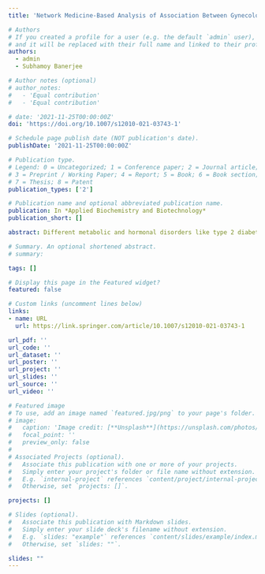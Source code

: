 ```yaml
---
title: 'Network Medicine-Based Analysis of Association Between Gynecological Cancers and Metabolic and Hormonal Disorders'

# Authors
# If you created a profile for a user (e.g. the default `admin` user), write the username (folder name) here
# and it will be replaced with their full name and linked to their profile.
authors:
  - admin
  - Subhamoy Banerjee

# Author notes (optional)
# author_notes:
#   - 'Equal contribution'
#   - 'Equal contribution'

# date: '2021-11-25T00:00:00Z'
doi: 'https://doi.org/10.1007/s12010-021-03743-1'

# Schedule page publish date (NOT publication's date).
publishDate: '2021-11-25T00:00:00Z'

# Publication type.
# Legend: 0 = Uncategorized; 1 = Conference paper; 2 = Journal article;
# 3 = Preprint / Working Paper; 4 = Report; 5 = Book; 6 = Book section;
# 7 = Thesis; 8 = Patent
publication_types: ['2']

# Publication name and optional abbreviated publication name.
publication: In *Applied Biochemistry and Biotechnology*
publication_short: []

abstract: Different metabolic and hormonal disorders like type 2 diabetes mellitus (T2DM), obesity, and polycystic ovary syndrome (PCOS) have tangible socio-economic impact. Prevalence of these metabolic and hormonal disorders is steadily increasing among women. There are clinical evidences that these physiological conditions are related to the manifestation of different gynecological cancers and their poor prognosis. The relationship between metabolic and hormonal disorders with gynecological cancers is quite complex. The need for gene level association study is extremely important to find markers and predicting risk factors. In the current work, we have selected metabolic disorders like T2DM and obesity, hormonal disorder PCOS, and 4 different gynecological cancers like endometrial, uterine, cervical, and triple negative breast cancer (TNBC). The gene list was downloaded from DisGeNET database (v 6.0). The protein interaction network was constructed using HIPPIE (v 2.2) and shared proteins were identified. Molecular comorbidity index and Jaccard coefficient (degree of similarity) between the diseases were determined. Pathway enrichment analysis was done using ReactomePA and significant modules (clusters in a network) of the constructed network was analyzed by MCODE plugin of Cytoscape. The comorbid conditions like PCOS-obesity found to increase the risk factor of ovarian and triple negative breast cancers whereas PCOS alone has highest contribution to the endometrial cancer. Different gynecological cancers were found to be differentially related to the metabolic/hormonal disorders and comorbid condition.

# Summary. An optional shortened abstract.
# summary: 

tags: []

# Display this page in the Featured widget?
featured: false

# Custom links (uncomment lines below)
links:
- name: URL
  url: https://link.springer.com/article/10.1007/s12010-021-03743-1

url_pdf: ''
url_code: ''
url_dataset: ''
url_poster: ''
url_project: ''
url_slides: ''
url_source: ''
url_video: ''

# Featured image
# To use, add an image named `featured.jpg/png` to your page's folder.
# image:
#   caption: 'Image credit: [**Unsplash**](https://unsplash.com/photos/pLCdAaMFLTE)'
#   focal_point: ''
#   preview_only: false
# 
# Associated Projects (optional).
#   Associate this publication with one or more of your projects.
#   Simply enter your project's folder or file name without extension.
#   E.g. `internal-project` references `content/project/internal-project/index.md`.
#   Otherwise, set `projects: []`.

projects: []

# Slides (optional).
#   Associate this publication with Markdown slides.
#   Simply enter your slide deck's filename without extension.
#   E.g. `slides: "example"` references `content/slides/example/index.md`.
#   Otherwise, set `slides: ""`.

slides: ""
---
```



